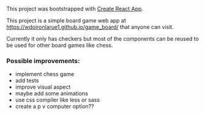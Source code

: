 This project was bootstrapped with [Create React App](https://github.com/facebook/create-react-app).

This project is a simple board game web app at https://wdoironlarue1.github.io/game_board/ that anyone can visit.

Currently it only has checkers but most of the components can be reused to be used for other board games like chess.

### Possible improvements:
- implement chess game
- add tests
- improve visual aspect
- maybe add some animations
- use css compiler like less or sass
- create a p v computer option??
